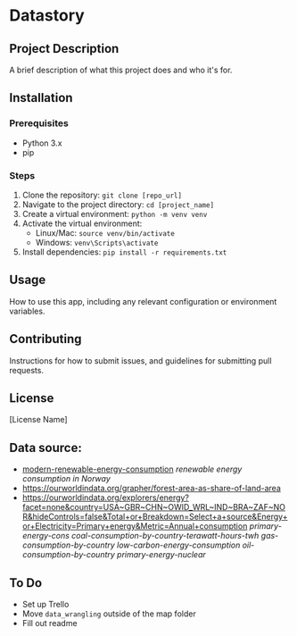 # Datastory

## Project Description
A brief description of what this project does and who it's for.

## Installation
### Prerequisites
- Python 3.x
- pip

### Steps
1. Clone the repository: `git clone [repo_url]`
2. Navigate to the project directory: `cd [project_name]`
3. Create a virtual environment: `python -m venv venv`
4. Activate the virtual environment: 
   - Linux/Mac: `source venv/bin/activate`
   - Windows: `venv\Scripts\activate`
5. Install dependencies: `pip install -r requirements.txt`

## Usage
How to use this app, including any relevant configuration or environment variables.

## Contributing
Instructions for how to submit issues, and guidelines for submitting pull requests.

## License
[License Name]


## Data source:
- [modern-renewable-energy-consumption](https://ourworldindata.org/grapher/modern-renewable-energy-consumption) *renewable energy consumption in Norway*
- https://ourworldindata.org/grapher/forest-area-as-share-of-land-area
- https://ourworldindata.org/explorers/energy?facet=none&country=USA~GBR~CHN~OWID_WRL~IND~BRA~ZAF~NOR&hideControls=false&Total+or+Breakdown=Select+a+source&Energy+or+Electricity=Primary+energy&Metric=Annual+consumption *primary-energy-cons* *coal-consumption-by-country-terawatt-hours-twh* *gas-consumption-by-country* *low-carbon-energy-consumption* *oil-consumption-by-country* *primary-energy-nuclear*

## To Do
- Set up Trello
- Move `data_wrangling` outside of the map folder
- Fill out readme
